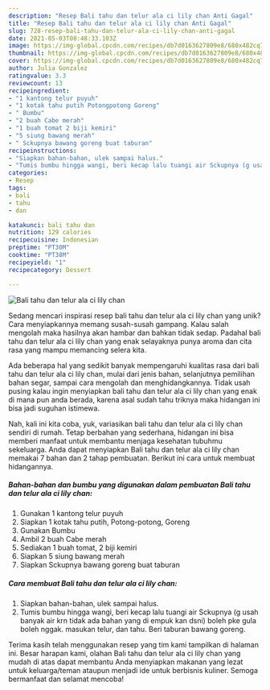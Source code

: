 ```yaml
---
description: "Resep Bali tahu dan telur ala ci lily chan Anti Gagal"
title: "Resep Bali tahu dan telur ala ci lily chan Anti Gagal"
slug: 728-resep-bali-tahu-dan-telur-ala-ci-lily-chan-anti-gagal
date: 2021-05-03T08:48:33.103Z
image: https://img-global.cpcdn.com/recipes/db7d0163627809e8/680x482cq70/bali-tahu-dan-telur-ala-ci-lily-chan-foto-resep-utama.jpg
thumbnail: https://img-global.cpcdn.com/recipes/db7d0163627809e8/680x482cq70/bali-tahu-dan-telur-ala-ci-lily-chan-foto-resep-utama.jpg
cover: https://img-global.cpcdn.com/recipes/db7d0163627809e8/680x482cq70/bali-tahu-dan-telur-ala-ci-lily-chan-foto-resep-utama.jpg
author: Julia Gonzalez
ratingvalue: 3.3
reviewcount: 13
recipeingredient:
- "1 kantong telur puyuh"
- "1 kotak tahu putih Potongpotong Goreng"
- " Bumbu"
- "2 buah Cabe merah"
- "1 buah tomat 2 biji kemiri"
- "5 siung bawang merah"
- " Sckupnya bawang goreng buat taburan"
recipeinstructions:
- "Siapkan bahan-bahan, ulek sampai halus."
- "Tumis bumbu hingga wangi, beri kecap lalu tuangi air Sckupnya (g usah banyak air krn tidak ada bahan yang di empuk kan dsni) boleh pke gula boleh nggak. masukan telur, dan tahu. Beri taburan bawang goreng."
categories:
- Resep
tags:
- bali
- tahu
- dan

katakunci: bali tahu dan 
nutrition: 129 calories
recipecuisine: Indonesian
preptime: "PT30M"
cooktime: "PT38M"
recipeyield: "1"
recipecategory: Dessert

---
```



![Bali tahu dan telur ala ci lily chan](https://img-global.cpcdn.com/recipes/db7d0163627809e8/680x482cq70/bali-tahu-dan-telur-ala-ci-lily-chan-foto-resep-utama.jpg)

Sedang mencari inspirasi resep bali tahu dan telur ala ci lily chan yang unik? Cara menyiapkannya memang susah-susah gampang. Kalau salah mengolah maka hasilnya akan hambar dan bahkan tidak sedap. Padahal bali tahu dan telur ala ci lily chan yang enak selayaknya punya aroma dan cita rasa yang mampu memancing selera kita.

Ada beberapa hal yang sedikit banyak mempengaruhi kualitas rasa dari bali tahu dan telur ala ci lily chan, mulai dari jenis bahan, selanjutnya pemilihan bahan segar, sampai cara mengolah dan menghidangkannya. Tidak usah pusing kalau ingin menyiapkan bali tahu dan telur ala ci lily chan yang enak di mana pun anda berada, karena asal sudah tahu triknya maka hidangan ini bisa jadi suguhan istimewa.




Nah, kali ini kita coba, yuk, variasikan bali tahu dan telur ala ci lily chan sendiri di rumah. Tetap berbahan yang sederhana, hidangan ini bisa memberi manfaat untuk membantu menjaga kesehatan tubuhmu sekeluarga. Anda dapat menyiapkan Bali tahu dan telur ala ci lily chan memakai 7 bahan dan 2 tahap pembuatan. Berikut ini cara untuk membuat hidangannya.

<!--inarticleads1-->

##### Bahan-bahan dan bumbu yang digunakan dalam pembuatan Bali tahu dan telur ala ci lily chan:

1. Gunakan 1 kantong telur puyuh
1. Siapkan 1 kotak tahu putih, Potong-potong, Goreng
1. Gunakan  Bumbu
1. Ambil 2 buah Cabe merah
1. Sediakan 1 buah tomat, 2 biji kemiri
1. Siapkan 5 siung bawang merah
1. Siapkan  Sckupnya bawang goreng buat taburan




<!--inarticleads2-->

##### Cara membuat Bali tahu dan telur ala ci lily chan:

1. Siapkan bahan-bahan, ulek sampai halus.
1. Tumis bumbu hingga wangi, beri kecap lalu tuangi air Sckupnya (g usah banyak air krn tidak ada bahan yang di empuk kan dsni) boleh pke gula boleh nggak. masukan telur, dan tahu. Beri taburan bawang goreng.




Terima kasih telah menggunakan resep yang tim kami tampilkan di halaman ini. Besar harapan kami, olahan Bali tahu dan telur ala ci lily chan yang mudah di atas dapat membantu Anda menyiapkan makanan yang lezat untuk keluarga/teman ataupun menjadi ide untuk berbisnis kuliner. Semoga bermanfaat dan selamat mencoba!
